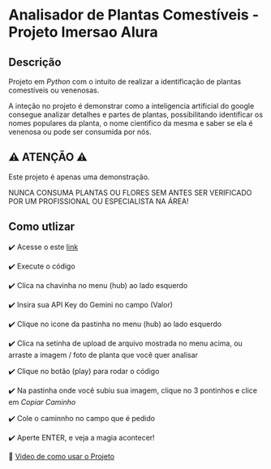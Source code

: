 # Analisador de Plantas Comestíveis - Projeto Imersao Alura

## Descrição
 Projeto em *Python* com o intuito de realizar a identificação de plantas comestíveis ou venenosas.

 A inteção no projeto é demonstrar como a inteligencia artificial do google consegue analizar detalhes e partes de plantas, possibilitando identificar os nomes populares da planta, o nome cientifico da mesma e saber se ela é venenosa ou pode ser consumida por nós.

## ⚠️ ATENÇÃO ⚠️
Este projeto é apenas uma demonstração.

NUNCA CONSUMA PLANTAS OU FLORES SEM ANTES SER VERIFICADO POR UM PROFISSIONAL OU ESPECIALISTA NA ÁREA!




## Como utlizar
 ✔️ Acesse o este [link](https://colab.research.google.com/github/xarutoloko10/Projeto_Imersao_Alura/blob/main/Analisador_de_Plantas_Comestiveis.ipynb)
 
 ✔️ Execute o código
 
 ✔️ Clica na chavinha no menu (hub) ao lado esquerdo
 
 ✔️ Insira sua API Key do Gemini no campo (Valor)
 
 ✔️ Clique no icone da pastinha no menu (hub) ao lado esquerdo
 
 ✔️ Clica na setinha de upload de arquivo mostrada no menu acima, ou arraste a imagem / foto de planta que você quer analisar
 
 ✔️ Clique no botão (play) para rodar o código
 
 ✔️ Na pastinha onde você subiu sua imagem, clique no 3 pontinhos e clice em *Copiar Caminho*
 
 ✔️ Cole o caminnho no campo que é pedido
 
 ✔️ Aperte ENTER, e veja a magia acontecer!
 
🔹 [Video de como usar o Projeto](https://youtu.be/sodQFfFhFkM)
